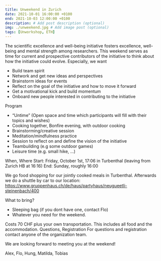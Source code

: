 ```yaml
---
title: Unweekend in Zurich
date: 2021-10-01 16:00:00 +0100
end: 2021-10-03 12:00:00 +0100
description: # Add post description (optional)
img: ./unweekend.jpg # Add image post (optional)
tags: [Unworkshop, ETH]
---
```


The scientific excellence and well-being initiative fosters excellence, well-being and mental strength among researchers. This weekend serves as time for current and prospective contributors of the initiative to think about how the initiative could evolve. Especially, we want
 - Build team spirit
 - Network and get new ideas and perspectives
 - Brainstorm ideas for events
 - Reflect on the goal of the initiative and how to move it forward
 - Get a motivational kick and build momentum
 - Onboard new people interested in contributing to the initiative

Program
 - “Untime” (Open space and time which participants will fill with their topics and wishes)
 - Cooking together, Bonfire evening, with outdoor cooking
 - Brainstorming/creative session
 - Meditation/mindfulness practice
 - Session to reflect on and define the vision of the initiative
 - Teambuilding (e.g some outdoor games)
 - Leisure time (e.g. small hike, …) 

When, Where
Start: Friday, October 1st, 17:06 in Turbenthal  (leaving from Zurich HB at 16:16)
End: Sunday, roughly 16:00

We go food shopping for our jointly cooked meals in Turbenthal. Afterwards we do a shuttle by car to our location: https://www.gruppenhaus.ch/de/haus/partyhaus/neugueetli-steinenbach/400

What to bring?
 - Sleeping bag (if you dont have one, contact Flo)
 - Whatever you need for the weekend.

Costs
70 CHF plus your own transportation. This includes all food and the accommodation.
Questions, Registration
For questions and registration contact anyone of the organization team.

We are looking forward to meeting you at the weekend!

Alex, Flo, Hung, Matilda, Tobias 
